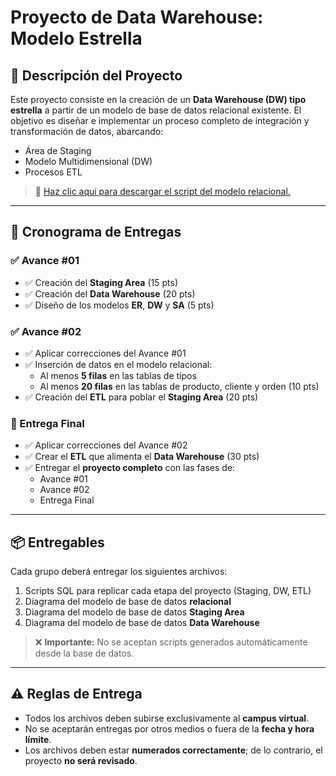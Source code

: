 # Proyecto de Data Warehouse: Modelo Estrella

## 📌 Descripción del Proyecto

Este proyecto consiste en la creación de un **Data Warehouse (DW) tipo estrella** a partir de un modelo de base de datos relacional existente. El objetivo es diseñar e implementar un proceso completo de integración y transformación de datos, abarcando:

- Área de Staging
- Modelo Multidimensional (DW)
- Procesos ETL

> 🔗 [Haz clic aquí para descargar el script del modelo relacional.](#)

---

## 📅 Cronograma de Entregas

### ✅ Avance #01

- ✅ Creación del **Staging Area** (15 pts)
- ✅ Creación del **Data Warehouse** (20 pts)
- ✅ Diseño de los modelos **ER**, **DW** y **SA** (5 pts)

### ✅ Avance #02

- ✅ Aplicar correcciones del Avance #01
- ✅ Inserción de datos en el modelo relacional:
  - Al menos **5 filas** en las tablas de tipos
  - Al menos **20 filas** en las tablas de producto, cliente y orden (10 pts)
- ✅ Creación del **ETL** para poblar el **Staging Area** (20 pts)

### 🚀 Entrega Final

- ✅ Aplicar correcciones del Avance #02
- ✅ Crear el **ETL** que alimenta el **Data Warehouse** (30 pts)
- ✅ Entregar el **proyecto completo** con las fases de:
  - Avance #01
  - Avance #02
  - Entrega Final

---

## 📦 Entregables

Cada grupo deberá entregar los siguientes archivos:

1. Scripts SQL para replicar cada etapa del proyecto (Staging, DW, ETL)
2. Diagrama del modelo de base de datos **relacional**
3. Diagrama del modelo de base de datos **Staging Area**
4. Diagrama del modelo de base de datos **Data Warehouse**

> ❌ **Importante:** No se aceptan scripts generados automáticamente desde la base de datos.

---

## ⚠️ Reglas de Entrega

- Todos los archivos deben subirse exclusivamente al **campus virtual**.
- No se aceptarán entregas por otros medios o fuera de la **fecha y hora límite**.
- Los archivos deben estar **numerados correctamente**; de lo contrario, el proyecto **no será revisado**.
